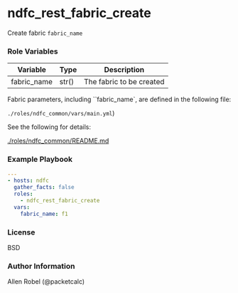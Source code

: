 # ndfc_rest_fabric_create

Create fabric ``fabric_name``

### Role Variables

Variable        | Type  | Description
----------------|-------|----------------------------------------
fabric_name     | str() | The fabric to be created

Fabric parameters, including ``fabric_name`, are defined in the following file:

``./roles/ndfc_common/vars/main.yml``)

See the following for details:

[./roles/ndfc_common/README.md](https://github.com/allenrobel/ndfc-roles/tree/master/roles/ndfc_common/README.md)


### Example Playbook

```yaml
---
- hosts: ndfc
  gather_facts: false
  roles:
    - ndfc_rest_fabric_create
  vars:
    fabric_name: f1
```

### License

BSD

### Author Information

Allen Robel (@packetcalc)
